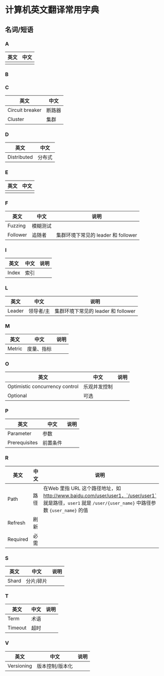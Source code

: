 # 计算机英文翻译常用字典

## 名词/短语

### A

|英文|中文|
|--|--|
|||

### B

### C

|英文|中文|
|--|--|
|Circuit breaker|断路器|
|Cluster|集群|

### D

|英文|中文|
|--|--|
|Distributed|分布式|

### E

|英文|中文|
|--|--|
|||

### F

|英文|中文|说明|
|--|--|--|
|Fuzzing|模糊测试||
|Follower|追随者|集群环境下常见的 leader 和 follower|

### I

|英文|中文|说明|
|--|--|--|
|Index|索引||

### L

|英文|中文|说明|
|--|--|--|
|Leader|领导者/主|集群环境下常见的 leader 和 follower|

### M

|英文|中文|说明|
|--|--|--|
|Metric|度量、指标||

### O

|英文|中文|说明|
|--|--|--|
|Optimistic concurrency control|乐观并发控制||
|Optional|可选||

### P

|英文|中文|说明|
|--|--|--|
|Parameter|参数||
|Prerequisites|前置条件||

### R

|英文|中文|说明|
|--|--|--|
|Path|路径|在Web 里指 URL 这个路径地址，如 http://www.baidu.com/user/user1，`/user/user1` 就是路径，`user1` 就是 `/user/{user_name}` 中路径参数 `{user_name}` 的值|
|Refresh|刷新||
|Required|必需||

### S

|英文|中文|说明|
|--|--|--|
|Shard|分片/碎片||

### T

|英文|中文|说明|
|--|--|--|
|Term|术语||
|Timeout|超时||

### V

|英文|中文|说明|
|--|--|--|
|Versioning|版本控制/版本化||
